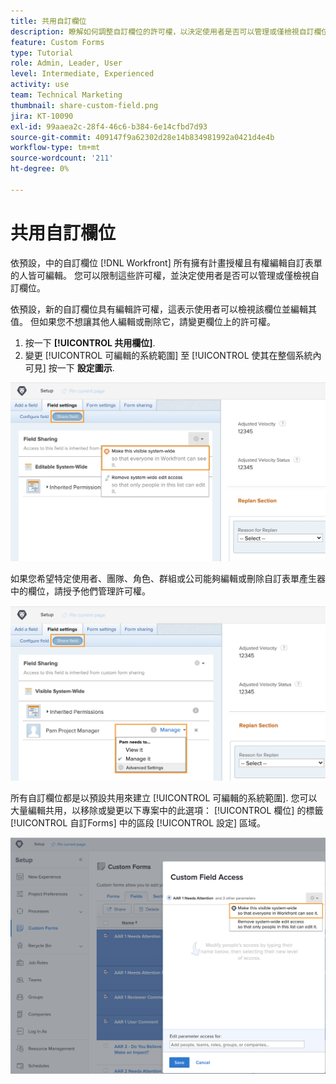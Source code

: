 ```yaml
---
title: 共用自訂欄位
description: 瞭解如何調整自訂欄位的許可權，以決定使用者是否可以管理或僅檢視自訂欄位。
feature: Custom Forms
type: Tutorial
role: Admin, Leader, User
level: Intermediate, Experienced
activity: use
team: Technical Marketing
thumbnail: share-custom-field.png
jira: KT-10090
exl-id: 99aaea2c-28f4-46c6-b384-6e14cfbd7d93
source-git-commit: 409147f9a62302d28e14b834981992a0421d4e4b
workflow-type: tm+mt
source-wordcount: '211'
ht-degree: 0%

---
```


# 共用自訂欄位

依預設，中的自訂欄位 [!DNL Workfront] 所有擁有計畫授權且有權編輯自訂表單的人皆可編輯。 您可以限制這些許可權，並決定使用者是否可以管理或僅檢視自訂欄位。

依預設，新的自訂欄位具有編輯許可權，這表示使用者可以檢視該欄位並編輯其值。 但如果您不想讓其他人編輯或刪除它，請變更欄位上的許可權。

1. 按一下 **[!UICONTROL 共用欄位]**.
1. 變更 [!UICONTROL 可編輯的系統範圍] 至 [!UICONTROL 使其在整個系統內可見] 按一下 **設定圖示**.

![[!UICONTROL 使其在整個系統內可見] 中的選項 [!UICONTROL 共用欄位] 子標籤](assets/custom-forms-field-sharing-1.png)

如果您希望特定使用者、團隊、角色、群組或公司能夠編輯或刪除自訂表單產生器中的欄位，請授予他們管理許可權。

![[!UICONTROL 共用欄位] 中的子標籤 [!UICONTROL 欄位設定] 自訂表單產生器中的索引標籤](assets/custom-forms-field-sharing-2.png)

所有自訂欄位都是以預設共用來建立 [!UICONTROL 可編輯的系統範圍]. 您可以大量編輯共用，以移除或變更以下專案中的此選項： [!UICONTROL 欄位] 的標籤 [!UICONTROL 自訂Forms] 中的區段 [!UICONTROL 設定] 區域。

![[!UICONTROL 自訂欄位存取權] 視窗](assets/custom-forms-field-sharing-3.png)
